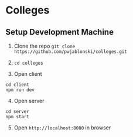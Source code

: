 # Colleges

## Setup Development Machine
1. Clone the repo `git clone https://github.com/pwjablonski/colleges.git`

2. `cd colleges`

3. Open client
```
cd client
npm run dev
```

4. Open server
```
cd server
npm start
```

5. Open `http://localhost:8080` in browser